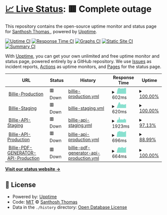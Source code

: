 # [📈 Live Status](https://monitor.billie.digital): <!--live status--> **🟥 Complete outage**

This repository contains the open-source uptime monitor and status page for [Santhosh Thomas ](santhoshthomas.xyz), powered by [Upptime](https://github.com/upptime/upptime).

[![Uptime CI](https://github.com/sats268842/billie/workflows/Uptime%20CI/badge.svg)](https://github.com/sats268842/billie/actions?query=workflow%3A%22Uptime+CI%22)
[![Response Time CI](https://github.com/sats268842/billie/workflows/Response%20Time%20CI/badge.svg)](https://github.com/sats268842/billie/actions?query=workflow%3A%22Response+Time+CI%22)
[![Graphs CI](https://github.com/sats268842/billie/workflows/Graphs%20CI/badge.svg)](https://github.com/sats268842/billie/actions?query=workflow%3A%22Graphs+CI%22)
[![Static Site CI](https://github.com/sats268842/billie/workflows/Static%20Site%20CI/badge.svg)](https://github.com/sats268842/billie/actions?query=workflow%3A%22Static+Site+CI%22)
[![Summary CI](https://github.com/sats268842/billie/workflows/Summary%20CI/badge.svg)](https://github.com/sats268842/billie/actions?query=workflow%3A%22Summary+CI%22)

With [Upptime](https://upptime.js.org), you can get your own unlimited and free uptime monitor and status page, powered entirely by a GitHub repository. We use [Issues](https://github.com/sats268842/billie/issues) as incident reports, [Actions](https://github.com/sats268842/billie/actions) as uptime monitors, and [Pages](https://monitor.billie.digital) for the status page.

<!--start: status pages-->
<!-- This summary is generated by Upptime (https://github.com/upptime/upptime) -->
<!-- Do not edit this manually, your changes will be overwritten -->
<!-- prettier-ignore -->
| URL | Status | History | Response Time | Uptime |
| --- | ------ | ------- | ------------- | ------ |
| <img alt="" src="https://favicons.githubusercontent.com/billie.digital" height="13"> [Billie-Production](https://billie.digital) | 🟥 Down | [billie-production.yml](https://github.com/sats268842/billie/commits/HEAD/history/billie-production.yml) | <details><summary><img alt="Response time graph" src="./graphs/billie-production/response-time-week.png" height="20"> 602ms</summary><br><a href="https://monitor.billie.digital/history/billie-production"><img alt="Response time 645" src="https://img.shields.io/endpoint?url=https%3A%2F%2Fraw.githubusercontent.com%2Fsats268842%2Fbillie%2FHEAD%2Fapi%2Fbillie-production%2Fresponse-time.json"></a><br><a href="https://monitor.billie.digital/history/billie-production"><img alt="24-hour response time 636" src="https://img.shields.io/endpoint?url=https%3A%2F%2Fraw.githubusercontent.com%2Fsats268842%2Fbillie%2FHEAD%2Fapi%2Fbillie-production%2Fresponse-time-day.json"></a><br><a href="https://monitor.billie.digital/history/billie-production"><img alt="7-day response time 602" src="https://img.shields.io/endpoint?url=https%3A%2F%2Fraw.githubusercontent.com%2Fsats268842%2Fbillie%2FHEAD%2Fapi%2Fbillie-production%2Fresponse-time-week.json"></a><br><a href="https://monitor.billie.digital/history/billie-production"><img alt="30-day response time 593" src="https://img.shields.io/endpoint?url=https%3A%2F%2Fraw.githubusercontent.com%2Fsats268842%2Fbillie%2FHEAD%2Fapi%2Fbillie-production%2Fresponse-time-month.json"></a><br><a href="https://monitor.billie.digital/history/billie-production"><img alt="1-year response time 645" src="https://img.shields.io/endpoint?url=https%3A%2F%2Fraw.githubusercontent.com%2Fsats268842%2Fbillie%2FHEAD%2Fapi%2Fbillie-production%2Fresponse-time-year.json"></a></details> | <details><summary><a href="https://monitor.billie.digital/history/billie-production">100.00%</a></summary><a href="https://monitor.billie.digital/history/billie-production"><img alt="All-time uptime 100.00%" src="https://img.shields.io/endpoint?url=https%3A%2F%2Fraw.githubusercontent.com%2Fsats268842%2Fbillie%2FHEAD%2Fapi%2Fbillie-production%2Fuptime.json"></a><br><a href="https://monitor.billie.digital/history/billie-production"><img alt="24-hour uptime 99.98%" src="https://img.shields.io/endpoint?url=https%3A%2F%2Fraw.githubusercontent.com%2Fsats268842%2Fbillie%2FHEAD%2Fapi%2Fbillie-production%2Fuptime-day.json"></a><br><a href="https://monitor.billie.digital/history/billie-production"><img alt="7-day uptime 100.00%" src="https://img.shields.io/endpoint?url=https%3A%2F%2Fraw.githubusercontent.com%2Fsats268842%2Fbillie%2FHEAD%2Fapi%2Fbillie-production%2Fuptime-week.json"></a><br><a href="https://monitor.billie.digital/history/billie-production"><img alt="30-day uptime 100.00%" src="https://img.shields.io/endpoint?url=https%3A%2F%2Fraw.githubusercontent.com%2Fsats268842%2Fbillie%2FHEAD%2Fapi%2Fbillie-production%2Fuptime-month.json"></a><br><a href="https://monitor.billie.digital/history/billie-production"><img alt="1-year uptime 100.00%" src="https://img.shields.io/endpoint?url=https%3A%2F%2Fraw.githubusercontent.com%2Fsats268842%2Fbillie%2FHEAD%2Fapi%2Fbillie-production%2Fuptime-year.json"></a></details>
| <img alt="" src="https://favicons.githubusercontent.com/staging.billie.digital" height="13"> [Billie-Staging](https://staging.billie.digital) | 🟥 Down | [billie-staging.yml](https://github.com/sats268842/billie/commits/HEAD/history/billie-staging.yml) | <details><summary><img alt="Response time graph" src="./graphs/billie-staging/response-time-week.png" height="20"> 620ms</summary><br><a href="https://monitor.billie.digital/history/billie-staging"><img alt="Response time 610" src="https://img.shields.io/endpoint?url=https%3A%2F%2Fraw.githubusercontent.com%2Fsats268842%2Fbillie%2FHEAD%2Fapi%2Fbillie-staging%2Fresponse-time.json"></a><br><a href="https://monitor.billie.digital/history/billie-staging"><img alt="24-hour response time 613" src="https://img.shields.io/endpoint?url=https%3A%2F%2Fraw.githubusercontent.com%2Fsats268842%2Fbillie%2FHEAD%2Fapi%2Fbillie-staging%2Fresponse-time-day.json"></a><br><a href="https://monitor.billie.digital/history/billie-staging"><img alt="7-day response time 620" src="https://img.shields.io/endpoint?url=https%3A%2F%2Fraw.githubusercontent.com%2Fsats268842%2Fbillie%2FHEAD%2Fapi%2Fbillie-staging%2Fresponse-time-week.json"></a><br><a href="https://monitor.billie.digital/history/billie-staging"><img alt="30-day response time 589" src="https://img.shields.io/endpoint?url=https%3A%2F%2Fraw.githubusercontent.com%2Fsats268842%2Fbillie%2FHEAD%2Fapi%2Fbillie-staging%2Fresponse-time-month.json"></a><br><a href="https://monitor.billie.digital/history/billie-staging"><img alt="1-year response time 610" src="https://img.shields.io/endpoint?url=https%3A%2F%2Fraw.githubusercontent.com%2Fsats268842%2Fbillie%2FHEAD%2Fapi%2Fbillie-staging%2Fresponse-time-year.json"></a></details> | <details><summary><a href="https://monitor.billie.digital/history/billie-staging">100.00%</a></summary><a href="https://monitor.billie.digital/history/billie-staging"><img alt="All-time uptime 100.00%" src="https://img.shields.io/endpoint?url=https%3A%2F%2Fraw.githubusercontent.com%2Fsats268842%2Fbillie%2FHEAD%2Fapi%2Fbillie-staging%2Fuptime.json"></a><br><a href="https://monitor.billie.digital/history/billie-staging"><img alt="24-hour uptime 99.98%" src="https://img.shields.io/endpoint?url=https%3A%2F%2Fraw.githubusercontent.com%2Fsats268842%2Fbillie%2FHEAD%2Fapi%2Fbillie-staging%2Fuptime-day.json"></a><br><a href="https://monitor.billie.digital/history/billie-staging"><img alt="7-day uptime 100.00%" src="https://img.shields.io/endpoint?url=https%3A%2F%2Fraw.githubusercontent.com%2Fsats268842%2Fbillie%2FHEAD%2Fapi%2Fbillie-staging%2Fuptime-week.json"></a><br><a href="https://monitor.billie.digital/history/billie-staging"><img alt="30-day uptime 100.00%" src="https://img.shields.io/endpoint?url=https%3A%2F%2Fraw.githubusercontent.com%2Fsats268842%2Fbillie%2FHEAD%2Fapi%2Fbillie-staging%2Fuptime-month.json"></a><br><a href="https://monitor.billie.digital/history/billie-staging"><img alt="1-year uptime 100.00%" src="https://img.shields.io/endpoint?url=https%3A%2F%2Fraw.githubusercontent.com%2Fsats268842%2Fbillie%2FHEAD%2Fapi%2Fbillie-staging%2Fuptime-year.json"></a></details>
| <img alt="" src="https://favicons.githubusercontent.com/api2-staging.billie.digital" height="13"> [Billie-API-Staging](https://api2-staging.billie.digital) | 🟥 Down | [billie-api-staging.yml](https://github.com/sats268842/billie/commits/HEAD/history/billie-api-staging.yml) | <details><summary><img alt="Response time graph" src="./graphs/billie-api-staging/response-time-week.png" height="20"> 1923ms</summary><br><a href="https://monitor.billie.digital/history/billie-api-staging"><img alt="Response time 1323" src="https://img.shields.io/endpoint?url=https%3A%2F%2Fraw.githubusercontent.com%2Fsats268842%2Fbillie%2FHEAD%2Fapi%2Fbillie-api-staging%2Fresponse-time.json"></a><br><a href="https://monitor.billie.digital/history/billie-api-staging"><img alt="24-hour response time 4489" src="https://img.shields.io/endpoint?url=https%3A%2F%2Fraw.githubusercontent.com%2Fsats268842%2Fbillie%2FHEAD%2Fapi%2Fbillie-api-staging%2Fresponse-time-day.json"></a><br><a href="https://monitor.billie.digital/history/billie-api-staging"><img alt="7-day response time 1923" src="https://img.shields.io/endpoint?url=https%3A%2F%2Fraw.githubusercontent.com%2Fsats268842%2Fbillie%2FHEAD%2Fapi%2Fbillie-api-staging%2Fresponse-time-week.json"></a><br><a href="https://monitor.billie.digital/history/billie-api-staging"><img alt="30-day response time 1679" src="https://img.shields.io/endpoint?url=https%3A%2F%2Fraw.githubusercontent.com%2Fsats268842%2Fbillie%2FHEAD%2Fapi%2Fbillie-api-staging%2Fresponse-time-month.json"></a><br><a href="https://monitor.billie.digital/history/billie-api-staging"><img alt="1-year response time 1323" src="https://img.shields.io/endpoint?url=https%3A%2F%2Fraw.githubusercontent.com%2Fsats268842%2Fbillie%2FHEAD%2Fapi%2Fbillie-api-staging%2Fresponse-time-year.json"></a></details> | <details><summary><a href="https://monitor.billie.digital/history/billie-api-staging">97.13%</a></summary><a href="https://monitor.billie.digital/history/billie-api-staging"><img alt="All-time uptime 99.56%" src="https://img.shields.io/endpoint?url=https%3A%2F%2Fraw.githubusercontent.com%2Fsats268842%2Fbillie%2FHEAD%2Fapi%2Fbillie-api-staging%2Fuptime.json"></a><br><a href="https://monitor.billie.digital/history/billie-api-staging"><img alt="24-hour uptime 95.04%" src="https://img.shields.io/endpoint?url=https%3A%2F%2Fraw.githubusercontent.com%2Fsats268842%2Fbillie%2FHEAD%2Fapi%2Fbillie-api-staging%2Fuptime-day.json"></a><br><a href="https://monitor.billie.digital/history/billie-api-staging"><img alt="7-day uptime 97.13%" src="https://img.shields.io/endpoint?url=https%3A%2F%2Fraw.githubusercontent.com%2Fsats268842%2Fbillie%2FHEAD%2Fapi%2Fbillie-api-staging%2Fuptime-week.json"></a><br><a href="https://monitor.billie.digital/history/billie-api-staging"><img alt="30-day uptime 99.34%" src="https://img.shields.io/endpoint?url=https%3A%2F%2Fraw.githubusercontent.com%2Fsats268842%2Fbillie%2FHEAD%2Fapi%2Fbillie-api-staging%2Fuptime-month.json"></a><br><a href="https://monitor.billie.digital/history/billie-api-staging"><img alt="1-year uptime 99.56%" src="https://img.shields.io/endpoint?url=https%3A%2F%2Fraw.githubusercontent.com%2Fsats268842%2Fbillie%2FHEAD%2Fapi%2Fbillie-api-staging%2Fuptime-year.json"></a></details>
| <img alt="" src="https://favicons.githubusercontent.com/api2.billie.digital" height="13"> [Billie-API-Production](https://api2.billie.digital) | 🟥 Down | [billie-api-production.yml](https://github.com/sats268842/billie/commits/HEAD/history/billie-api-production.yml) | <details><summary><img alt="Response time graph" src="./graphs/billie-api-production/response-time-week.png" height="20"> 696ms</summary><br><a href="https://monitor.billie.digital/history/billie-api-production"><img alt="Response time 692" src="https://img.shields.io/endpoint?url=https%3A%2F%2Fraw.githubusercontent.com%2Fsats268842%2Fbillie%2FHEAD%2Fapi%2Fbillie-api-production%2Fresponse-time.json"></a><br><a href="https://monitor.billie.digital/history/billie-api-production"><img alt="24-hour response time 878" src="https://img.shields.io/endpoint?url=https%3A%2F%2Fraw.githubusercontent.com%2Fsats268842%2Fbillie%2FHEAD%2Fapi%2Fbillie-api-production%2Fresponse-time-day.json"></a><br><a href="https://monitor.billie.digital/history/billie-api-production"><img alt="7-day response time 696" src="https://img.shields.io/endpoint?url=https%3A%2F%2Fraw.githubusercontent.com%2Fsats268842%2Fbillie%2FHEAD%2Fapi%2Fbillie-api-production%2Fresponse-time-week.json"></a><br><a href="https://monitor.billie.digital/history/billie-api-production"><img alt="30-day response time 694" src="https://img.shields.io/endpoint?url=https%3A%2F%2Fraw.githubusercontent.com%2Fsats268842%2Fbillie%2FHEAD%2Fapi%2Fbillie-api-production%2Fresponse-time-month.json"></a><br><a href="https://monitor.billie.digital/history/billie-api-production"><img alt="1-year response time 692" src="https://img.shields.io/endpoint?url=https%3A%2F%2Fraw.githubusercontent.com%2Fsats268842%2Fbillie%2FHEAD%2Fapi%2Fbillie-api-production%2Fresponse-time-year.json"></a></details> | <details><summary><a href="https://monitor.billie.digital/history/billie-api-production">88.99%</a></summary><a href="https://monitor.billie.digital/history/billie-api-production"><img alt="All-time uptime 98.31%" src="https://img.shields.io/endpoint?url=https%3A%2F%2Fraw.githubusercontent.com%2Fsats268842%2Fbillie%2FHEAD%2Fapi%2Fbillie-api-production%2Fuptime.json"></a><br><a href="https://monitor.billie.digital/history/billie-api-production"><img alt="24-hour uptime 99.99%" src="https://img.shields.io/endpoint?url=https%3A%2F%2Fraw.githubusercontent.com%2Fsats268842%2Fbillie%2FHEAD%2Fapi%2Fbillie-api-production%2Fuptime-day.json"></a><br><a href="https://monitor.billie.digital/history/billie-api-production"><img alt="7-day uptime 88.99%" src="https://img.shields.io/endpoint?url=https%3A%2F%2Fraw.githubusercontent.com%2Fsats268842%2Fbillie%2FHEAD%2Fapi%2Fbillie-api-production%2Fuptime-week.json"></a><br><a href="https://monitor.billie.digital/history/billie-api-production"><img alt="30-day uptime 97.47%" src="https://img.shields.io/endpoint?url=https%3A%2F%2Fraw.githubusercontent.com%2Fsats268842%2Fbillie%2FHEAD%2Fapi%2Fbillie-api-production%2Fuptime-month.json"></a><br><a href="https://monitor.billie.digital/history/billie-api-production"><img alt="1-year uptime 98.31%" src="https://img.shields.io/endpoint?url=https%3A%2F%2Fraw.githubusercontent.com%2Fsats268842%2Fbillie%2FHEAD%2Fapi%2Fbillie-api-production%2Fuptime-year.json"></a></details>
| <img alt="" src="https://favicons.githubusercontent.com/api.billie.digital" height="13"> [Billie-PDF-GENERATOR-API-Production](https://api.billie.digital) | 🟥 Down | [billie-pdf-generator-api-production.yml](https://github.com/sats268842/billie/commits/HEAD/history/billie-pdf-generator-api-production.yml) | <details><summary><img alt="Response time graph" src="./graphs/billie-pdf-generator-api-production/response-time-week.png" height="20"> 664ms</summary><br><a href="https://monitor.billie.digital/history/billie-pdf-generator-api-production"><img alt="Response time 674" src="https://img.shields.io/endpoint?url=https%3A%2F%2Fraw.githubusercontent.com%2Fsats268842%2Fbillie%2FHEAD%2Fapi%2Fbillie-pdf-generator-api-production%2Fresponse-time.json"></a><br><a href="https://monitor.billie.digital/history/billie-pdf-generator-api-production"><img alt="24-hour response time 721" src="https://img.shields.io/endpoint?url=https%3A%2F%2Fraw.githubusercontent.com%2Fsats268842%2Fbillie%2FHEAD%2Fapi%2Fbillie-pdf-generator-api-production%2Fresponse-time-day.json"></a><br><a href="https://monitor.billie.digital/history/billie-pdf-generator-api-production"><img alt="7-day response time 664" src="https://img.shields.io/endpoint?url=https%3A%2F%2Fraw.githubusercontent.com%2Fsats268842%2Fbillie%2FHEAD%2Fapi%2Fbillie-pdf-generator-api-production%2Fresponse-time-week.json"></a><br><a href="https://monitor.billie.digital/history/billie-pdf-generator-api-production"><img alt="30-day response time 678" src="https://img.shields.io/endpoint?url=https%3A%2F%2Fraw.githubusercontent.com%2Fsats268842%2Fbillie%2FHEAD%2Fapi%2Fbillie-pdf-generator-api-production%2Fresponse-time-month.json"></a><br><a href="https://monitor.billie.digital/history/billie-pdf-generator-api-production"><img alt="1-year response time 674" src="https://img.shields.io/endpoint?url=https%3A%2F%2Fraw.githubusercontent.com%2Fsats268842%2Fbillie%2FHEAD%2Fapi%2Fbillie-pdf-generator-api-production%2Fresponse-time-year.json"></a></details> | <details><summary><a href="https://monitor.billie.digital/history/billie-pdf-generator-api-production">100.00%</a></summary><a href="https://monitor.billie.digital/history/billie-pdf-generator-api-production"><img alt="All-time uptime 99.89%" src="https://img.shields.io/endpoint?url=https%3A%2F%2Fraw.githubusercontent.com%2Fsats268842%2Fbillie%2FHEAD%2Fapi%2Fbillie-pdf-generator-api-production%2Fuptime.json"></a><br><a href="https://monitor.billie.digital/history/billie-pdf-generator-api-production"><img alt="24-hour uptime 99.99%" src="https://img.shields.io/endpoint?url=https%3A%2F%2Fraw.githubusercontent.com%2Fsats268842%2Fbillie%2FHEAD%2Fapi%2Fbillie-pdf-generator-api-production%2Fuptime-day.json"></a><br><a href="https://monitor.billie.digital/history/billie-pdf-generator-api-production"><img alt="7-day uptime 100.00%" src="https://img.shields.io/endpoint?url=https%3A%2F%2Fraw.githubusercontent.com%2Fsats268842%2Fbillie%2FHEAD%2Fapi%2Fbillie-pdf-generator-api-production%2Fuptime-week.json"></a><br><a href="https://monitor.billie.digital/history/billie-pdf-generator-api-production"><img alt="30-day uptime 100.00%" src="https://img.shields.io/endpoint?url=https%3A%2F%2Fraw.githubusercontent.com%2Fsats268842%2Fbillie%2FHEAD%2Fapi%2Fbillie-pdf-generator-api-production%2Fuptime-month.json"></a><br><a href="https://monitor.billie.digital/history/billie-pdf-generator-api-production"><img alt="1-year uptime 99.89%" src="https://img.shields.io/endpoint?url=https%3A%2F%2Fraw.githubusercontent.com%2Fsats268842%2Fbillie%2FHEAD%2Fapi%2Fbillie-pdf-generator-api-production%2Fuptime-year.json"></a></details>

<!--end: status pages-->

[**Visit our status website →**](https://monitor.billie.digital)

## 📄 License

- Powered by: [Upptime](https://github.com/upptime/upptime)
- Code: [MIT](./LICENSE) © [Santhosh Thomas ](santhoshthomas.xyz)
- Data in the `./history` directory: [Open Database License](https://opendatacommons.org/licenses/odbl/1-0/)
